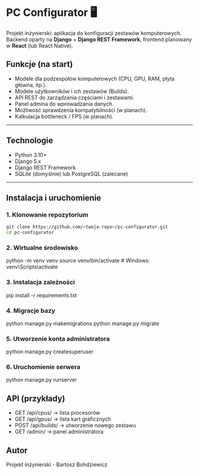 # PC Configurator 🖥️

Projekt inżynierski: aplikacja do konfiguracji zestawów komputerowych.  
Backend oparty na **Django** + **Django REST Framework**, frontend planowany w **React** (lub React Native).

## Funkcje (na start)
- Modele dla podzespołów komputerowych (CPU, GPU, RAM, płyta główna, itp.).
- Modele użytkowników i ich zestawów (Builds).
- API REST do zarządzania częściami i zestawami.
- Panel admina do wprowadzania danych.
- Możliwość sprawdzenia kompatybilności (w planach).
- Kalkulacja bottleneck / FPS (w planach).

---

## Technologie
- Python 3.10+
- Django 5.x
- Django REST Framework
- SQLite (domyślnie) lub PostgreSQL (zalecane)

---

## Instalacja i uruchomienie

### 1. Klonowanie repozytorium
```bash
git clone https://github.com/<twoje-repo>/pc-configurator.git
cd pc-configurator
```

### 2. Wirtualne środowisko
python -m venv venv
source venv/bin/activate  # Windows: venv\Scripts\activate

### 3. Instalacja zależności
pip install -r requirements.txt

### 4. Migracje bazy
python manage.py makemigrations
python manage.py migrate

### 5. Utworzenie konta administratora
python manage.py createsuperuser

### 6. Uruchomienie serwera
python manage.py runserver

## API (przykłady)
- GET /api/cpus/ → lista procesorów
- GET /api/gpus/ → lista kart graficznych
- POST /api/builds/ → utworzenie nowego zestawu
- GET /admin/ → panel administratora

## Autor
Projekt inżynierski - Bartosz Bohdziewicz